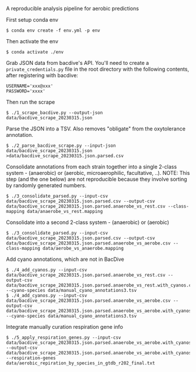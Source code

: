 A reproducible analysis pipeline for aerobic predictions

First setup conda env
```
$ conda env create -f env.yml -p env
```

Then activate the env
```
$ conda activate ./env
```

Grab JSON data from bacdive's API. You'll need to create a `private_credentials.py` file in the root directory with the following contents, after registering with bacdive:
```
USERNAME='xxx@xxx'
PASSWORD='xxxx'
```

Then run the scrape
```
$ ./1_scrape_bacdive.py --output-json data/bacdive_scrape_20230315.json
```

Parse the JSON into a TSV. Also removes "obligate" from the oxytolerance annotation.
```
$ ./2_parse_bacdive_scrape.py --input-json data/bacdive_scrape_20230315.json >data/bacdive_scrape_20230315.json.parsed.csv
```

Consolidate annotations from each strain together into a single 2-class system - (anaerobic) or (aerobic, microaerophilic, facultative, ..). NOTE: This step (and the one below) are not reproducible because they involve sorting by randomly generated numbers.
```
$ ./3_consolidate_parsed.py --input-csv data/bacdive_scrape_20230315.json.parsed.csv --output-csv data/bacdive_scrape_20230315.json.parsed.anaerobe_vs_rest.csv --class-mapping data/anaerobe_vs_rest.mapping
```

Consolidate into a second 2-class system - (anaerobic) or (aerobic) 
```
$ ./3_consolidate_parsed.py --input-csv data/bacdive_scrape_20230315.json.parsed.csv --output-csv data/bacdive_scrape_20230315.json.parsed.anaerobe_vs_aerobe.csv --class-mapping data/aerobe_vs_anaerobe.mapping
```

Add cyano annotations, which are not in BacDive
```
$ ./4_add_cyanos.py --input-csv data/bacdive_scrape_20230315.json.parsed.anaerobe_vs_rest.csv --output-csv data/bacdive_scrape_20230315.json.parsed.anaerobe_vs_rest.with_cyanos.csv --cyano-species data/manual_cyano_annotations3.tsv
$ ./4_add_cyanos.py --input-csv data/bacdive_scrape_20230315.json.parsed.anaerobe_vs_aerobe.csv --output-csv data/bacdive_scrape_20230315.json.parsed.anaerobe_vs_aerobe.with_cyanos.csv --cyano-species data/manual_cyano_annotations3.tsv
```

Integrate manually curation respiration gene info

```
$ ./5_apply_respiration_genes.py --input-csv data/bacdive_scrape_20230315.json.parsed.anaerobe_vs_aerobe.with_cyanos.csv --output-csv data/bacdive_scrape_20230315.json.parsed.anaerobe_vs_aerobe.with_cyanos.apply_respiration_genes.csv --respiration-genes data/aerobic_repiration_by_species_in_gtdb_r202_final.txt
```

